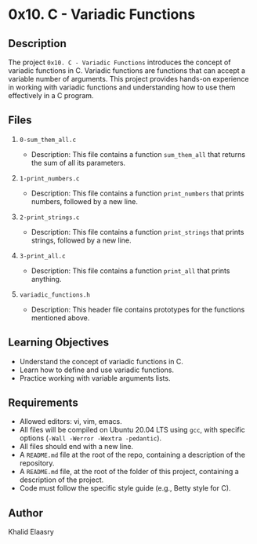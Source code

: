 # 0x10. C - Variadic Functions

## Description

The project `0x10. C - Variadic Functions` introduces the concept of variadic functions in C. Variadic functions are functions that can accept a variable number of arguments. This project provides hands-on experience in working with variadic functions and understanding how to use them effectively in a C program.

## Files

1. `0-sum_them_all.c`
   - Description: This file contains a function `sum_them_all` that returns the sum of all its parameters.

2. `1-print_numbers.c`
   - Description: This file contains a function `print_numbers` that prints numbers, followed by a new line.

3. `2-print_strings.c`
   - Description: This file contains a function `print_strings` that prints strings, followed by a new line.

4. `3-print_all.c`
   - Description: This file contains a function `print_all` that prints anything.

5. `variadic_functions.h`
   - Description: This header file contains prototypes for the functions mentioned above.

## Learning Objectives

- Understand the concept of variadic functions in C.
- Learn how to define and use variadic functions.
- Practice working with variable arguments lists.

## Requirements

- Allowed editors: vi, vim, emacs.
- All files will be compiled on Ubuntu 20.04 LTS using `gcc`, with specific options (`-Wall -Werror -Wextra -pedantic`).
- All files should end with a new line.
- A `README.md` file at the root of the repo, containing a description of the repository.
- A `README.md` file, at the root of the folder of this project, containing a description of the project.
- Code must follow the specific style guide (e.g., Betty style for C).

## Author

Khalid Elaasry

